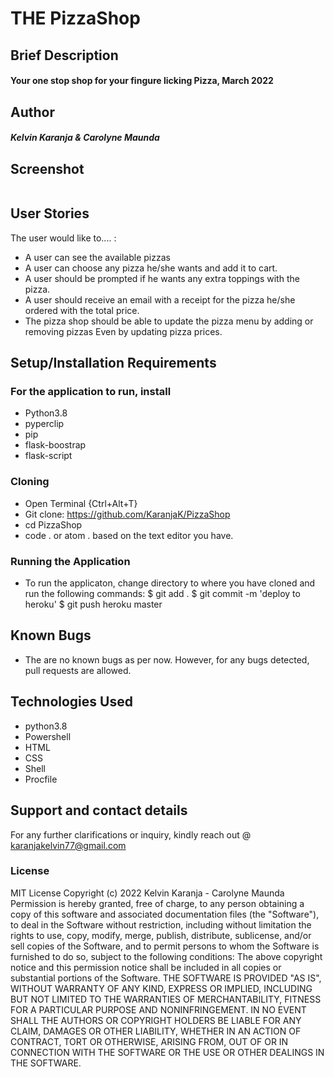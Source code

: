 # THE PizzaShop

## Brief Description
#### Your one stop shop for your fingure licking Pizza, March 2022

## Author
#### *Kelvin Karanja & Carolyne Maunda*

## Screenshot
<img src=''>

## User Stories
The user would like to.... :
* A user can see the available pizzas
* A user can choose any pizza he/she wants and add it to cart.
* A user should be prompted if he wants any extra toppings with the pizza.
* A user should receive an email with a receipt for the pizza he/she ordered with the total price.
* The pizza shop should be able to update the pizza menu by adding or removing pizzas Even by updating pizza prices.

## Setup/Installation Requirements
### For the application to run, install
* Python3.8
* pyperclip
* pip
* flask-boostrap
* flask-script

### Cloning
* Open Terminal {Ctrl+Alt+T}
* Git clone: https://github.com/KaranjaK/PizzaShop
* cd PizzaShop
* code . or atom . based on the text editor you have.

### Running the Application
* To run the applicaton, change directory to where you have cloned and run the following commands:
        $ git add .
        $ git commit -m 'deploy to heroku'
        $ git push heroku master

## Known Bugs
* The are no known bugs as per now. However, for any bugs detected, pull requests are allowed.

## Technologies Used
* python3.8
* Powershell
* HTML
* CSS
* Shell
* Procfile

## Support and contact details
For any further clarifications or inquiry, kindly reach out @ karanjakelvin77@gmail.com

### License
MIT License
Copyright (c) 2022 Kelvin Karanja - Carolyne Maunda
Permission is hereby granted, free of charge, to any person obtaining a copy
of this software and associated documentation files (the "Software"), to deal
in the Software without restriction, including without limitation the rights
to use, copy, modify, merge, publish, distribute, sublicense, and/or sell
copies of the Software, and to permit persons to whom the Software is
furnished to do so, subject to the following conditions:
The above copyright notice and this permission notice shall be included in all
copies or substantial portions of the Software.
THE SOFTWARE IS PROVIDED "AS IS", WITHOUT WARRANTY OF ANY KIND, EXPRESS OR
IMPLIED, INCLUDING BUT NOT LIMITED TO THE WARRANTIES OF MERCHANTABILITY,
FITNESS FOR A PARTICULAR PURPOSE AND NONINFRINGEMENT. IN NO EVENT SHALL THE
AUTHORS OR COPYRIGHT HOLDERS BE LIABLE FOR ANY CLAIM, DAMAGES OR OTHER
LIABILITY, WHETHER IN AN ACTION OF CONTRACT, TORT OR OTHERWISE, ARISING FROM,
OUT OF OR IN CONNECTION WITH THE SOFTWARE OR THE USE OR OTHER DEALINGS IN THE
SOFTWARE.